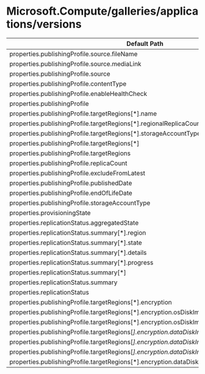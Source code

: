 # Microsoft.Compute/galleries/applications/versions

| Default Path | Alias |
|---|---|
| properties.publishingProfile.source.fileName | Microsoft.Compute/galleries/applications/versions/publishingProfile.source.fileName |
| properties.publishingProfile.source.mediaLink | Microsoft.Compute/galleries/applications/versions/publishingProfile.source.mediaLink |
| properties.publishingProfile.source | Microsoft.Compute/galleries/applications/versions/publishingProfile.source |
| properties.publishingProfile.contentType | Microsoft.Compute/galleries/applications/versions/publishingProfile.contentType |
| properties.publishingProfile.enableHealthCheck | Microsoft.Compute/galleries/applications/versions/publishingProfile.enableHealthCheck |
| properties.publishingProfile | Microsoft.Compute/galleries/applications/versions/publishingProfile |
| properties.publishingProfile.targetRegions[*].name | Microsoft.Compute/galleries/applications/versions/publishingProfile.targetRegions[*].name |
| properties.publishingProfile.targetRegions[*].regionalReplicaCount | Microsoft.Compute/galleries/applications/versions/publishingProfile.targetRegions[*].regionalReplicaCount |
| properties.publishingProfile.targetRegions[*].storageAccountType | Microsoft.Compute/galleries/applications/versions/publishingProfile.targetRegions[*].storageAccountType |
| properties.publishingProfile.targetRegions[*] | Microsoft.Compute/galleries/applications/versions/publishingProfile.targetRegions[*] |
| properties.publishingProfile.targetRegions | Microsoft.Compute/galleries/applications/versions/publishingProfile.targetRegions |
| properties.publishingProfile.replicaCount | Microsoft.Compute/galleries/applications/versions/publishingProfile.replicaCount |
| properties.publishingProfile.excludeFromLatest | Microsoft.Compute/galleries/applications/versions/publishingProfile.excludeFromLatest |
| properties.publishingProfile.publishedDate | Microsoft.Compute/galleries/applications/versions/publishingProfile.publishedDate |
| properties.publishingProfile.endOfLifeDate | Microsoft.Compute/galleries/applications/versions/publishingProfile.endOfLifeDate |
| properties.publishingProfile.storageAccountType | Microsoft.Compute/galleries/applications/versions/publishingProfile.storageAccountType |
| properties.provisioningState | Microsoft.Compute/galleries/applications/versions/provisioningState |
| properties.replicationStatus.aggregatedState | Microsoft.Compute/galleries/applications/versions/replicationStatus.aggregatedState |
| properties.replicationStatus.summary[*].region | Microsoft.Compute/galleries/applications/versions/replicationStatus.summary[*].region |
| properties.replicationStatus.summary[*].state | Microsoft.Compute/galleries/applications/versions/replicationStatus.summary[*].state |
| properties.replicationStatus.summary[*].details | Microsoft.Compute/galleries/applications/versions/replicationStatus.summary[*].details |
| properties.replicationStatus.summary[*].progress | Microsoft.Compute/galleries/applications/versions/replicationStatus.summary[*].progress |
| properties.replicationStatus.summary[*] | Microsoft.Compute/galleries/applications/versions/replicationStatus.summary[*] |
| properties.replicationStatus.summary | Microsoft.Compute/galleries/applications/versions/replicationStatus.summary |
| properties.replicationStatus | Microsoft.Compute/galleries/applications/versions/replicationStatus |
| properties.publishingProfile.targetRegions[*].encryption | Microsoft.Compute/galleries/applications/versions/publishingProfile.targetRegions[*].encryption |
| properties.publishingProfile.targetRegions[*].encryption.osDiskImage | Microsoft.Compute/galleries/applications/versions/publishingProfile.targetRegions[*].encryption.osDiskImage |
| properties.publishingProfile.targetRegions[*].encryption.osDiskImage.diskEncryptionSetId | Microsoft.Compute/galleries/applications/versions/publishingProfile.targetRegions[*].encryption.osDiskImage.diskEncryptionSetId |
| properties.publishingProfile.targetRegions[*].encryption.dataDiskImages[*] | Microsoft.Compute/galleries/applications/versions/publishingProfile.targetRegions[*].encryption.dataDiskImages[*] |
| properties.publishingProfile.targetRegions[*].encryption.dataDiskImages[*].diskEncryptionSetId | Microsoft.Compute/galleries/applications/versions/publishingProfile.targetRegions[*].encryption.dataDiskImages[*].diskEncryptionSetId |
| properties.publishingProfile.targetRegions[*].encryption.dataDiskImages[*].lun | Microsoft.Compute/galleries/applications/versions/publishingProfile.targetRegions[*].encryption.dataDiskImages[*].lun |
| properties.publishingProfile.targetRegions[*].encryption.dataDiskImages | Microsoft.Compute/galleries/applications/versions/publishingProfile.targetRegions[*].encryption.dataDiskImages |

